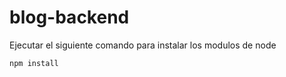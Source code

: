 # blog-backend

Ejecutar el siguiente comando para instalar los modulos de node

```
npm install

```
